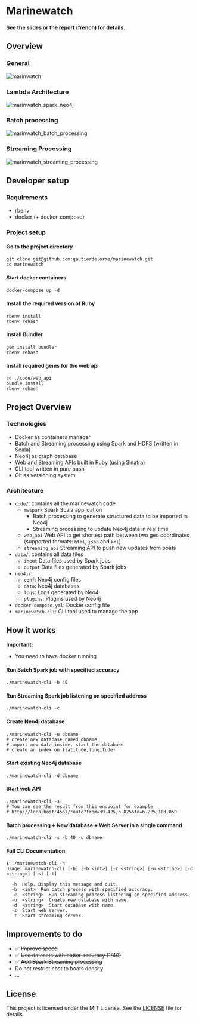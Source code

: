 # Marinewatch

**See the [slides](slides.pdf) or the [report](report.pdf) (french) for details.**

## Overview

### General

![marinwatch](https://user-images.githubusercontent.com/6973663/35242375-b0621ef4-ffb9-11e7-93c3-5ed068249582.png)

### Lambda Architecture

![marinwatch_spark_neo4j](https://user-images.githubusercontent.com/6973663/35242373-b020bf90-ffb9-11e7-86cf-4781b2076300.png)

### Batch processing

![marinwatch_batch_processing](https://user-images.githubusercontent.com/6973663/35242372-b004e39c-ffb9-11e7-94e0-02ce4d3f9542.png)

### Streaming Processing

![marinwatch_streaming_processing](https://user-images.githubusercontent.com/6973663/35332611-d940165c-010b-11e8-921c-60c1cd1a9414.png)

## Developer setup

### Requirements

- rbenv
- docker (+ docker-compose)

### Project setup

#### Go to the project directory

    git clone git@github.com:gautierdelorme/marinewatch.git
    cd marinewatch

#### Start docker containers

    docker-compose up -d

#### Install the required version of Ruby

    rbenv install
    rbenv rehash

#### Install Bundler

    gem install bundler
    rbenv rehash

#### Install required gems for the web api
    cd ./code/web_api
    bundle install
    rbenv rehash


## Project Overview

### Technologies

- Docker as containers manager
- Batch and Streaming processing using Spark and HDFS (written in Scala)
- Neo4j as graph database
- Web and Streaming APIs built in Ruby (using Sinatra)
- CLI tool written in pure bash
- Git as versioning system

### Architecture

- `code/`: contains all the marinewatch code
  - `mwspark` Spark Scala application
    - Batch processing to generate structured data to be imported in Neo4j
    - Streaming processing to update Neo4j data in real time
  - `web_api` Web API to get shortest path between two geo coordinates (supported formats: `html`, `json` and `kml`)
  - `streaming_api` Streaming API to push new updates from boats
- `data/`: contains all data files
  - `input` Data files used by Spark jobs
  - `output` Data files generated by Spark jobs
- `neo4j/`:
  - `conf`: Neo4j config files
  - `data`: Neo4j databases
  - `logs`: Logs generated by Neo4j
  - `plugins`: Plugins used by Neo4j
- `docker-compose.yml`: Docker config file
- `marinewatch-cli`: CLI tool used to manage the app

## How it works

**Important:**

- You need to have docker running

#### Run  Batch Spark job with specified accuracy

    ./marinewatch-cli -b 40

#### Run Streaming Spark job listening on specified address

    ./marinewatch-cli -c

#### Create Neo4j database

    ./marinewatch-cli -u dbname
    # create new database named dbname
    # import new data inside, start the database
    # create an index on (latitude,longitude)

#### Start existing Neo4j database

    ./marinewatch-cli -d dbname

#### Start web API

    ./marinewatch-cli -s
    # You can see the result from this endpoint for example
    # http://localhost:4567/route?from=39.425,6.825&to=6.225,103.050

#### Batch processing + New database + Web Server in a single command

    ./marinewatch-cli -s -b 40 -u dbname

#### Full CLI Documentation

    $ ./marinewatch-cli -h
    Usage: marinewatch-cli [-h] [-b <int>] [-c <string>] [-u <string>] [-d <string>] [-s] [-t]

      -h  Help. Display this message and quit.
      -b  <int>  Run batch process with specified accuracy.
      -c  <string>  Run streaming process listening on specified address.
      -u  <string>  Create new database with name.
      -d  <string>  Start database with name.
      -s  Start web server.
      -t  Start streaming server.


## Improvements to do

- ✅ ~~Improve speed~~
- ✅ ~~Use datasets with better accuracy (1/40)~~
- ✅ ~~Add Spark Streaming processing~~
- Do not restrict cost to boats density
- ...

## License

This project is licensed under the MIT License. See the [LICENSE](LICENSE) file for details.
